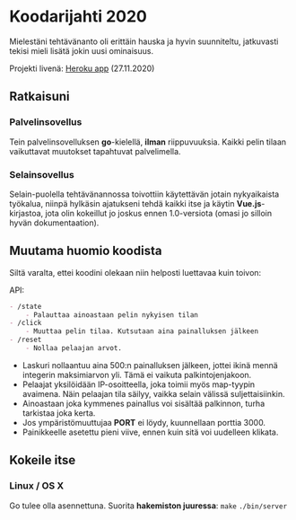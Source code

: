 # Koodarijahti 2020

Mielestäni tehtävänanto oli erittäin hauska ja hyvin suunniteltu, jatkuvasti tekisi mieli lisätä jokin uusi ominaisuus.

Projekti livenä: [Heroku app](https://multiplayer-button.herokuapp.com/) (27.11.2020)

## Ratkaisuni

### Palvelinsovellus
Tein palvelinsovelluksen **go**-kielellä, **ilman** riippuvuuksia. Kaikki pelin tilaan vaikuttavat muutokset
tapahtuvat palvelimella.

### Selainsovellus
Selain-puolella tehtävänannossa toivottiin käytettävän jotain nykyaikaista työkalua, niinpä hylkäsin ajatukseni
tehdä kaikki itse ja käytin **Vue.js**-kirjastoa, jota olin kokeillut jo joskus ennen 1.0-versiota
(omasi jo silloin hyvän dokumentaation).

## Muutama huomio koodista
Siltä varalta, ettei koodini olekaan niin helposti luettavaa kuin toivon:

API:
```markdown
- /state
	- Palauttaa ainoastaan pelin nykyisen tilan
- /click
	- Muuttaa pelin tilaa. Kutsutaan aina painalluksen jälkeen
- /reset
	- Nollaa pelaajan arvot.
```

* Laskuri nollaantuu aina 500:n painalluksen jälkeen, jottei ikinä mennä integerin maksimiarvon yli.
Tämä ei vaikuta palkintojenjakoon.
* Pelaajat yksilöidään IP-osoitteella, joka toimii myös map-tyypin avaimena. Näin pelaajan tila säilyy, vaikka selain
välissä suljettaisiinkin.
* Ainoastaan joka kymmenes painallus voi sisältää palkinnon, turha tarkistaa joka kerta.
* Jos ympäristömuuttujaa __PORT__ ei löydy, kuunnellaan porttia 3000.
* Painikkeelle asetettu pieni viive, ennen kuin sitä voi uudelleen klikata.

## Kokeile itse

### Linux / OS X
Go tulee olla asennettuna. Suorita **hakemiston juuressa**:
```make```
```./bin/server```

